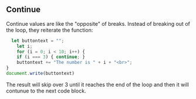 ## Continue

Continue values are like the "opposite" of breaks. Instead of breaking out of the loop, they reiterate the function:

``` javascript
  let buttontext = "";
	let i;
	for (i = 0; i < 10; i++) {
  	if (i === 3) { continue; }
  	buttontext += "The number is " + i + "<br>";
}
document.write(buttontext)
```


The result will skip over 3 until it reaches the end of the loop and then it will contunue to the next code block.

